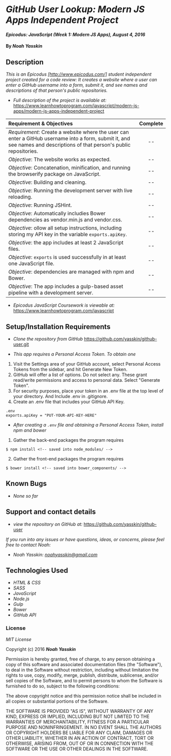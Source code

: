 # _GitHub User Lookup: Modern JS Apps Independent Project_

#### _Epicodus: JavaScript (Week 1: Modern JS Apps), August 4, 2016_

#### By _**Noah Yasskin**_

## Description

_This is an Epicodus [http://www.epicodus.com/] student independent project created for a code review: It creates a website where a user can enter a GitHub username into a form, submit it, and see names and descriptions of that person's public repositories._

* _Full description of the project is available at:_
https://www.learnhowtoprogram.com/javascript/modern-js-apps/modern-js-apps-independent-project

Requirement & Objectives | Complete
:------------- | :-------------: |
*Requirement*: Create a website where the user can enter a GitHub username into a form, submit it, and see names and descriptions of that person's public repositories. | --
*Objective*: The website works as expected. | --
*Objective*: Concatenation, minification, and running the browserify package on JavaScript. | --
*Objective*: Building and cleaning. | --
*Objective*: Running the development server with live reloading. | --
*Objective*: Running JSHint. | --
*Objective*: Automatically includies Bower dependencies as vendor.min.js and vendor.css. | --
*Objective*: ollow all setup instructions, including storing my API key in the variable `exports.apiKey`. | --
*Objective*: the app includes at least 2 JavaScript files. | --
*Objective*: `exports` is used successfully in at least one JavaScript file. | --
*Objective*: dependencies are managed with npm and Bower. | --
*Objective*:  The app includes a gulp-based asset pipeline with a development server. | --

* _Epicodus JavaScript Coursework is viewable at:_
https://www.learnhowtoprogram.com/javascript

## Setup/Installation Requirements

* _Clone the repository from GitHub_
https://github.com/yasskin/github-user.git

* _This app requires a Personal Access Token. To obtain one_

1. Visit the Settings area of your GitHub account, select Personal Access Tokens from the sidebar, and hit Generate New Token.
2. GitHub will offer a list of options. Do not select any. These grant read/write permissions and access to personal data. Select "Generate Token".
3. For security purposes, place your token in an .env file at the top level of your directory. And Include .env in .gitignore.
4. Create an .env file that includes your GitHub API Key.

```
.env
exports.apiKey = "PUT-YOUR-API-KEY-HERE"
```

* _After creating a `.env` file and obtaining a Personal Access Token, install npm and bower_


1. Gather the back-end packages the program requires
```
$ npm install <!-- saved into node_modules/ -->
```
2. Gather the front-end packages the program requires
```
$ bower install <!-- saved into bower_components/ -->
```

## Known Bugs

* _None so far_

## Support and contact details

* _view the repository on GitHub at:_
https://github.com/yasskin/github-user

_If you run into any issues or have questions, ideas, or concerns, please feel free to contact Noah:_

* _Noah Yasskin: <a href="mailto:noahyasskin@gmail.com">noahyasskin@gmail.com</a>_

## Technologies Used

* _HTML & CSS_
* _SASS_
* _JavaScript_
* _Node.js_
* _Gulp_
* _Bower_
* _GitHub API_

### License

*MIT License*

Copyright (c) 2016 **_Noah Yasskin_**

Permission is hereby granted, free of charge, to any person obtaining a copy of this software and associated documentation files (the "Software"), to deal in the Software without restriction, including without limitation the rights to use, copy, modify, merge, publish, distribute, sublicense, and/or sell copies of the Software, and to permit persons to whom the Software is furnished to do so, subject to the following conditions:

The above copyright notice and this permission notice shall be included in all copies or substantial portions of the Software.

THE SOFTWARE IS PROVIDED "AS IS", WITHOUT WARRANTY OF ANY KIND, EXPRESS OR IMPLIED, INCLUDING BUT NOT LIMITED TO THE WARRANTIES OF MERCHANTABILITY, FITNESS FOR A PARTICULAR PURPOSE AND NONINFRINGEMENT. IN NO EVENT SHALL THE AUTHORS OR COPYRIGHT HOLDERS BE LIABLE FOR ANY CLAIM, DAMAGES OR OTHER LIABILITY, WHETHER IN AN ACTION OF CONTRACT, TORT OR OTHERWISE, ARISING FROM, OUT OF OR IN CONNECTION WITH THE SOFTWARE OR THE USE OR OTHER DEALINGS IN THE SOFTWARE.
